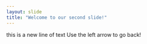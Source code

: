 ```yaml
---
layout: slide
title: "Welcome to our second slide!"
---
```

this is a new line of text
Use the left arrow to go back!
